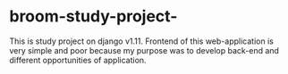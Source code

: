# broom-study-project-
This is study project on django v1.11.
Frontend of this web-application is very simple and poor because my purpose was to develop back-end and different opportunities of application.
